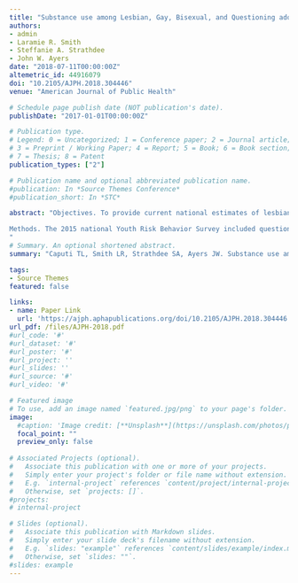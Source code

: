 ```yaml
---
title: "Substance use among Lesbian, Gay, Bisexual, and Questioning adolescents in the United States, 2015"
authors:
- admin
- Laramie R. Smith 
- Steffanie A. Strathdee
- John W. Ayers
date: "2018-07-11T00:00:00Z"
altemetric_id: 44916079
doi: "10.2105/AJPH.2018.304446"
venue: "American Journal of Public Health"

# Schedule page publish date (NOT publication's date). 
publishDate: "2017-01-01T00:00:00Z"

# Publication type.
# Legend: 0 = Uncategorized; 1 = Conference paper; 2 = Journal article;
# 3 = Preprint / Working Paper; 4 = Report; 5 = Book; 6 = Book section;
# 7 = Thesis; 8 = Patent 
publication_types: ["2"]

# Publication name and optional abbreviated publication name. 
#publication: In *Source Themes Conference*
#publication_short: In *STC*

abstract: "Objectives. To provide current national estimates of lesbian, gay, bisexual, and questioning (LGBQ) adolescents’ (grades 9–12) substance use risks.

Methods. The 2015 national Youth Risk Behavior Survey included questions for 19 substance use outcomes covering 15 substances. LGBQ adolescents’ substance use was described and their risk relative to heterosexual adolescents was estimated after controlling for sociodemographic confounders.
"
# Summary. An optional shortened abstract.
summary: "Caputi TL, Smith LR, Strathdee SA, Ayers JW. Substance use among Lesbian, Gay, Bisexual, and Questioning adolescents in the United States, 2015. American Journal of Public Health. 2018 Aug;108(8):1031-4."

tags:
- Source Themes
featured: false

links:
- name: Paper Link
  url: 'https://ajph.aphapublications.org/doi/10.2105/AJPH.2018.304446'
url_pdf: /files/AJPH-2018.pdf
#url_code: '#'
#url_dataset: '#'
#url_poster: '#'
#url_project: ''
#url_slides: ''
#url_source: '#'
#url_video: '#'

# Featured image
# To use, add an image named `featured.jpg/png` to your page's folder. 
image:
  #caption: 'Image credit: [**Unsplash**](https://unsplash.com/photos/pLCdAaMFLTE)'
  focal_point: ""
  preview_only: false
 
# Associated Projects (optional).
#   Associate this publication with one or more of your projects.
#   Simply enter your project's folder or file name without extension.
#   E.g. `internal-project` references `content/project/internal-project/index.md`.
#   Otherwise, set `projects: []`.
#projects:
# internal-project

# Slides (optional).
#   Associate this publication with Markdown slides.
#   Simply enter your slide deck's filename without extension.
#   E.g. `slides: "example"` references `content/slides/example/index.md`.
#   Otherwise, set `slides: ""`.
#slides: example
---
```

